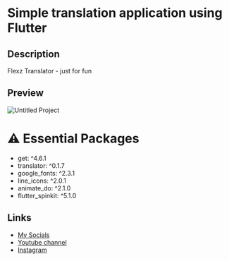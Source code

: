 # Simple translation application using Flutter
## Description
Flexz Translator - just for fun

## Preview
![Untitled Project](https://user-images.githubusercontent.com/91388754/160574714-93994765-dff5-4f41-8f26-6ebfa90f20bd.gif)


# ⚠️ Essential Packages
* get: ^4.6.1
* translator: ^0.1.7
* google_fonts: ^2.3.1
* line_icons: ^2.0.1
* animate_do: ^2.1.0
* flutter_spinkit: ^5.1.0

## Links
* [My Socials](https://znap.link/CodeWithFlexz)
* [Youtube channel](https://www.youtube.com/channel/UCLVrYXt3SL9rT-IcDmgU9Wg)
* [Instagram](https://instagram.com/codewithflexz)
